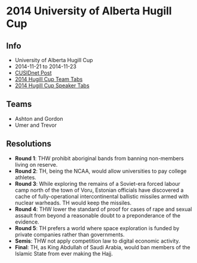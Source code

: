 # 2014 University of Alberta Hugill Cup

## Info
 * University of Alberta Hugill Cup
 * 2014-11-21 to 2014-11-23
 * [CUSIDnet Post](http://www.cusid.ca/community/viewtopic.php?f=6&t=23724)
 * [2014 Hugill Cup Team Tabs](../tabs/2014hugill-teams.pdf)
 * [2014 Hugill Cup Speaker Tabs](../tabs/2014hugill-speakers.pdf)

## Teams
 * Ashton and Gordon
 * Umer and Trevor

## Resolutions
 * **Round 1**: THW prohibit aboriginal bands from banning non-members living on reserve.
 * **Round 2**: TH, being the NCAA, would allow universities to pay college athletes.
 * **Round 3**: While exploring the remains of a Soviet-era forced labour camp north of the town of Voru, Estonian officials have discovered a cache of fully-operational intercontinental ballistic missiles armed with nuclear warheads. TH would keep the missiles.
 * **Round 4**: THW lower the standard of proof for cases of rape and sexual assault from beyond a reasonable doubt to a preponderance of the evidence.
 * **Round 5**: TH prefers a world where space exploration is funded by private companies rather than governments.
 * **Semis**: THW not apply competition law to digital economic activity.
 * **Final**: TH, as King Abdullah of Saudi Arabia, would ban members of the Islamic State from ever making the Hajj.